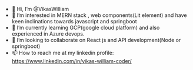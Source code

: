 - 👋 Hi, I’m @VikasWilliam
- 👀 I’m interested in MERN stack , web components(Lit element) and have keen inclinations towards javascript and springboot
- 🌱 I’m currently learning GCP(google cloud platform) and also experienced in Azure devops.
- 💞️ I’m looking to collaborate on React js and API development(Node or springboot)
- 📫 How to reach me at my linkedin profile: https://www.linkedin.com/in/vikas-william-coder/



